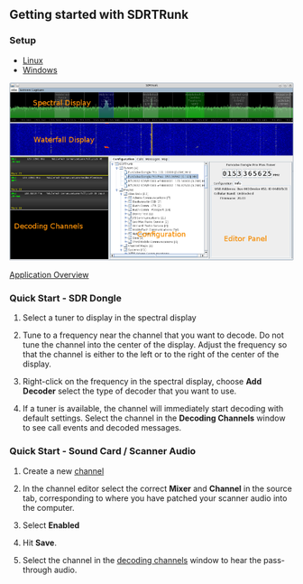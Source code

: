 ## Getting started with SDRTRunk ##

### Setup ###

  * [Linux](SetupLinux.md)
  * [Windows](SetupWindows.md)

![](images/Overview.png)

[Application Overview](ApplicationOverview.md)

### Quick Start - SDR Dongle ###

1. Select a tuner to display in the spectral display

2. Tune to a frequency near the channel that you want to decode.  Do not tune
the channel into the center of the display.  Adjust the frequency so that the
channel is either to the left or to the right of the center of the display.

3. Right-click on the frequency in the spectral display, choose **Add Decoder**
select the type of decoder that you want to use.

4. If a tuner is available, the channel will immediately start decoding with
default settings. Select the channel in the **Decoding Channels** window to see
call events and decoded messages.

### Quick Start - Sound Card / Scanner Audio ###

1.  Create a new [channel](Channel.md)

2.  In the channel editor select the correct **Mixer** and **Channel** in the source tab, corresponding to where you have patched your scanner audio into the computer.

3.  Select **Enabled**

4.  Hit **Save**.

5.  Select the channel in the [decoding channels](DecodingChannels.md) window to hear the pass-through audio.